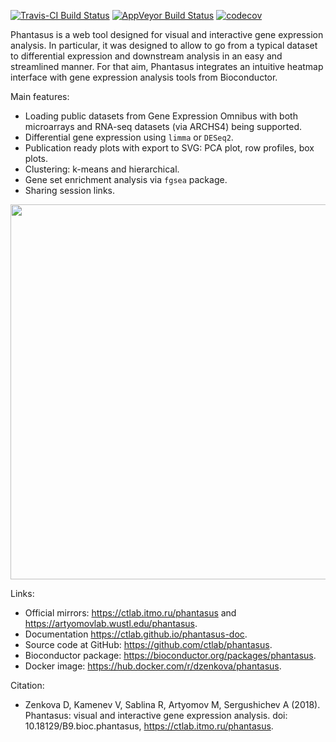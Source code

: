 [![Travis-CI Build Status](https://travis-ci.org/ctlab/phantasus.svg?branch=master)](https://travis-ci.org/ctlab/phantasus)
[![AppVeyor Build Status](https://ci.appveyor.com/api/projects/status/github/ctlab/phantasus?branch=master&svg=true)](https://ci.appveyor.com/project/ctlab/phantasus)
[![codecov](https://codecov.io/gh/ctlab/phantasus/branch/master/graph/badge.svg)](https://codecov.io/gh/ctlab/phantasus)



Phantasus is a web tool designed for visual and
interactive gene expression analysis.
In particular, it was designed to allow to go from a typical dataset to
differential expression and downstream analysis in an easy and streamlined
manner. For that aim, Phantasus integrates an intuitive heatmap interface with
gene expression analysis tools from Bioconductor. 

Main features:
* Loading public datasets from Gene Expression Omnibus with both microarrays and RNA-seq datasets (via ARCHS4) being supported.
* Differential gene expression using `limma` or `DESeq2`.
* Publication ready plots with export to SVG: PCA plot, row profiles, box plots.
* Clustering: k-means and hierarchical.
* Gene set enrichment analysis via `fgsea` package.
* Sharing session links.

<img src="https://ctlab.github.io/phantasus-doc/images/screenshot.png" width="600px" />

Links:
* Official mirrors: <https://ctlab.itmo.ru/phantasus> 
    and <https://artyomovlab.wustl.edu/phantasus>.
* Documentation <https://ctlab.github.io/phantasus-doc>.
* Source code at GitHub: <https://github.com/ctlab/phantasus>. 
* Bioconductor package: <https://bioconductor.org/packages/phantasus>.
* Docker image: <https://hub.docker.com/r/dzenkova/phantasus>.

Citation:
* Zenkova D, Kamenev V, Sablina R, Artyomov M, Sergushichev A (2018). Phantasus: visual and interactive gene expression analysis. doi: 10.18129/B9.bioc.phantasus, <https://ctlab.itmo.ru/phantasus>. 

